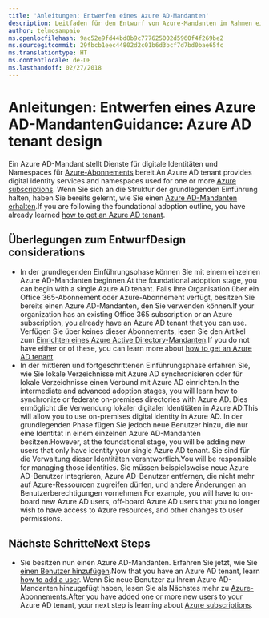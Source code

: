 ```yaml
---
title: 'Anleitungen: Entwerfen eines Azure AD-Mandanten'
description: Leitfaden für den Entwurf von Azure-Mandanten im Rahmen einer Strategie für die grundlegende Cloudeinführung
author: telmosampaio
ms.openlocfilehash: 9ac52e9fd44bd8b9c777625002d5960f4f269be2
ms.sourcegitcommit: 29fbcb1eec44802d2c01b6d3bcf7d7bd0bae65fc
ms.translationtype: HT
ms.contentlocale: de-DE
ms.lasthandoff: 02/27/2018
---
```

# <a name="guidance-azure-ad-tenant-design"></a><span data-ttu-id="46b80-103">Anleitungen: Entwerfen eines Azure AD-Mandanten</span><span class="sxs-lookup"><span data-stu-id="46b80-103">Guidance: Azure AD tenant design</span></span>

<span data-ttu-id="46b80-104">Ein Azure AD-Mandant stellt Dienste für digitale Identitäten und Namespaces für [Azure-Abonnements](subscription-explainer.md) bereit.</span><span class="sxs-lookup"><span data-stu-id="46b80-104">An Azure AD tenant provides digital identity services and namespaces used for one or more [Azure subscriptions](subscription-explainer.md).</span></span> <span data-ttu-id="46b80-105">Wenn Sie sich an die Struktur der grundlegenden Einführung halten, haben Sie bereits gelernt, wie Sie einen [Azure AD-Mandanten erhalten][how-to-get-aad-tenant].</span><span class="sxs-lookup"><span data-stu-id="46b80-105">If you are following the foundational adoption outline, you have already learned [how to get an Azure AD tenant][how-to-get-aad-tenant].</span></span> 

## <a name="design-considerations"></a><span data-ttu-id="46b80-106">Überlegungen zum Entwurf</span><span class="sxs-lookup"><span data-stu-id="46b80-106">Design considerations</span></span>

- <span data-ttu-id="46b80-107">In der grundlegenden Einführungsphase können Sie mit einem einzelnen Azure AD-Mandanten beginnen.</span><span class="sxs-lookup"><span data-stu-id="46b80-107">At the foundational adoption stage, you can begin with a single Azure AD tenant.</span></span> <span data-ttu-id="46b80-108">Falls Ihre Organisation über ein Office 365-Abonnement oder Azure-Abonnement verfügt, besitzen Sie bereits einen Azure AD-Mandanten, den Sie verwenden können.</span><span class="sxs-lookup"><span data-stu-id="46b80-108">If your organization has an existing Office 365 subscription or an Azure subscription, you already have an Azure AD tenant that you can use.</span></span> <span data-ttu-id="46b80-109">Verfügen Sie über keines dieser Abonnements, lesen Sie den Artikel zum [Einrichten eines Azure Active Directory-Mandanten][how-to-get-aad-tenant].</span><span class="sxs-lookup"><span data-stu-id="46b80-109">If you do not have either or of these, you can learn more about [how to get an Azure AD tenant][how-to-get-aad-tenant].</span></span> 
- <span data-ttu-id="46b80-110">In der mittleren und fortgeschrittenen Einführungsphase erfahren Sie, wie Sie lokale Verzeichnisse mit Azure AD synchronisieren oder für lokale Verzeichnisse einen Verbund mit Azure AD einrichten.</span><span class="sxs-lookup"><span data-stu-id="46b80-110">In the intermediate and advanced adoption stages, you will learn how to synchronize or federate on-premises directories with Azure AD.</span></span> <span data-ttu-id="46b80-111">Dies ermöglicht die Verwendung lokaler digitaler Identitäten in Azure AD.</span><span class="sxs-lookup"><span data-stu-id="46b80-111">This will allow you to use on-premises digital identity in Azure AD.</span></span> <span data-ttu-id="46b80-112">In der grundlegenden Phase fügen Sie jedoch neue Benutzer hinzu, die nur eine Identität in einem einzelnen Azure AD-Mandanten besitzen.</span><span class="sxs-lookup"><span data-stu-id="46b80-112">However, at the foundational stage, you will be adding new users that only have identity your single Azure AD tenant.</span></span> <span data-ttu-id="46b80-113">Sie sind für die Verwaltung dieser Identitäten verantwortlich.</span><span class="sxs-lookup"><span data-stu-id="46b80-113">You will be responsible for managing those identities.</span></span> <span data-ttu-id="46b80-114">Sie müssen beispielsweise neue Azure AD-Benutzer integrieren, Azure AD-Benutzer entfernen, die nicht mehr auf Azure-Ressourcen zugreifen dürfen, und andere Änderungen an Benutzerberechtigungen vornehmen.</span><span class="sxs-lookup"><span data-stu-id="46b80-114">For example, you will have to on-board new Azure AD users, off-board Azure AD users that you no longer wish to have access to Azure resources, and other changes to user permissions.</span></span>

## <a name="next-steps"></a><span data-ttu-id="46b80-115">Nächste Schritte</span><span class="sxs-lookup"><span data-stu-id="46b80-115">Next Steps</span></span>

* <span data-ttu-id="46b80-116">Sie besitzen nun einen Azure AD-Mandanten. Erfahren Sie jetzt, wie Sie [einen Benutzer hinzufügen][azure-ad-add-user].</span><span class="sxs-lookup"><span data-stu-id="46b80-116">Now that you have an Azure AD tenant, learn [how to add a user][azure-ad-add-user].</span></span> <span data-ttu-id="46b80-117">Wenn Sie neue Benutzer zu Ihrem Azure AD-Mandanten hinzugefügt haben, lesen Sie als Nächstes mehr zu [Azure-Abonnements](subscription-explainer.md).</span><span class="sxs-lookup"><span data-stu-id="46b80-117">After you have added one or more new users to your Azure AD tenant, your next step is learning about [Azure subscriptions](subscription-explainer.md).</span></span>

<!-- Links -->

[azure-ad-add-user]: /azure/active-directory/add-users-azure-active-directory?toc=/azure/architecture/cloud-adoption-guide/toc.json
[docs-manage-azure-ad]: /azure/active-directory/active-directory-administer?toc=/azure/architecture/cloud-adoption-guide/toc.json
[docs-tenant]: /azure/active-directory/develop/active-directory-howto-tenant?toc=/azure/architecture/cloud-adoption-guide/toc.json
[docs-associate-subscription]: /azure/active-directory/active-directory-how-subscriptions-associated-directory?toc=/azure/architecture/cloud-adoption-guide/toc.json
[how-to-get-aad-tenant]: /azure/active-directory/develop/active-directory-howto-tenant?toc=/azure/architecture/cloud-adoption-guide/toc.json
